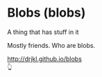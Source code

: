 # Blobs (blobs)

A thing that has stuff in it

Mostly friends. Who are blobs.

http://drjkl.github.io/blobs \
👆
